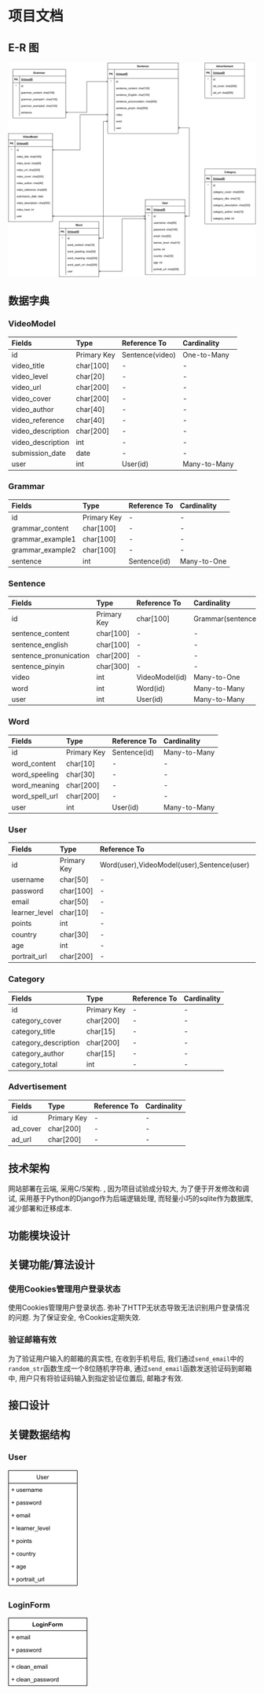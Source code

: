 # 项目文档
## E-R 图

![](./panda_erd.png)

## 数据字典

<!-- Todo: 拆分出多对多的表 -->
### VideoModel

|Fields|Type|Reference To|Cardinality|
|:-----|:---|:-----------|:----------|
|id|Primary Key|Sentence(video)| One-to-Many|
|video_title| char[100] | - | - |
|video_level| char[20] | - | - |
|video_url| char[200] | - | - |
|video_cover| char[200] | - | - |
|video_author| char[40] | - | - |
|video_reference| char[40] | - | - |
|video_description| char[200] | - | - |
|video_description| int | - | - |
|submission_date| date | - | - |
|user|int| User(id) | Many-to-Many|

### Grammar

|Fields|Type|Reference To|Cardinality|
|:-----|:---|:-----------|:----------|
|id|Primary Key| - | - |
|grammar_content| char[100] | - | - |
|grammar_example1| char[100] | - | - |
|grammar_example2| char[100] | - | - |
|sentence| int | Sentence(id) | Many-to-One |

### Sentence

|Fields|Type|Reference To|Cardinality|
|:-----|:---|:-----------|:----------|
|id|Primary Key| char[100] | Grammar(sentence) | One-to-Many |
|sentence_content| char[100]| - | - |
|sentence_english| char[100] | - | - |
|sentence_pronunication| char[200] | - | - |
|sentence_pinyin| char[300] | - | - |
|video| int | VideoModel(id) | Many-to-One |
|word| int | Word(id) | Many-to-Many
|user| int | User(id) | Many-to-Many

### Word

|Fields|Type|Reference To|Cardinality|
|:-----|:---|:-----------|:----------|
|id|Primary Key|Sentence(id) | Many-to-Many
|word_content| char[10] | - | - |
|word_speeling| char[30]| - | - |
|word_meaning| char[200] | - | - |
| word_spell_url| char[200]| - | - |
|user| int | User(id) | Many-to-Many |

### User

|Fields|Type|Reference To|Cardinality|
|:-----|:---|:-----------|:----------|
|id|Primary Key|Word(user),VideoModel(user),Sentence(user) | Many-to-Many
|username| char[50]| - | - |
|password| char[100] | - | - |
|email| char[50] | - | - |
|learner_level| char[10] | - | - |
|points| int | - | - |
|country | char[30] | - | - |
|age| int | - | - |
|portrait_url| char[200]| - | - |

### Category

|Fields|Type|Reference To|Cardinality|
|:-----|:---|:-----------|:----------|
|id|Primary Key| - | - |
|category_cover| char[200]| - | - |
|category_title| char[15] | - | - |
|category_description| char[200] | - | - |
|category_author | char[15]| - | - |
|category_total | int | - | - |

### Advertisement

|Fields|Type|Reference To|Cardinality|
|:-----|:---|:-----------|:----------|
|id|Primary Key| - | - |
|ad_cover| char[200] | - | - |
|ad_url| char[200]| - | - |

## 技术架构

网站部署在云端, 采用C/S架构. , 因为项目试验成分较大, 为了便于开发修改和调试, 采用基于Python的Django作为后端逻辑处理, 而轻量小巧的sqlite作为数据库, 减少部署和迁移成本.

## 功能模块设计

<!-- 做个图吧 -->

## 关键功能/算法设计

### 使用Cookies管理用户登录状态

使用Cookies管理用户登录状态. 弥补了HTTP无状态导致无法识别用户登录情况的问题. 为了保证安全, 令Cookies定期失效.

### 验证邮箱有效

为了验证用户输入的邮箱的真实性, 在收到手机号后, 我们通过`send_email`中的`random_str`函数生成一个8位随机字符串, 通过`send_email`函数发送验证码到邮箱中, 用户只有将验证码输入到指定验证位置后, 邮箱才有效.

## 接口设计

<!-- 使用另外两个文档 -->

## 关键数据结构

### User

![](./user.png)

### LoginForm

![](./login_form.png)
